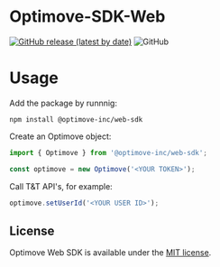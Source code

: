# Optimove-SDK-Web

[![GitHub release (latest by date)](https://img.shields.io/github/v/release/optimove-tech/Optimove-SDK-Web?style=flat-square)](https://github.com/optimove-tech/Optimove-SDK-Web/releases/latest)
![GitHub](https://img.shields.io/github/license/optimove-tech/Optimove-SDK-Web?style=flat-square)

# Usage

Add the package by runnnig:

`npm install @optimove-inc/web-sdk`

Create an Optimove object:

```ts
import { Optimove } from '@optimove-inc/web-sdk';

const optimove = new Optimove('<YOUR TOKEN>');
```

Call T&T API's, for example:

```ts
optimove.setUserId('<YOUR USER ID>');
```

## License

Optimove Web SDK is available under the [MIT license](LICENSE).
